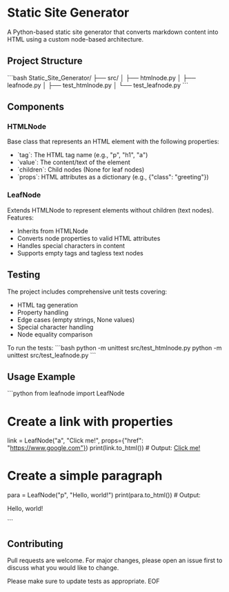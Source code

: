 # Static Site Generator

A Python-based static site generator that converts markdown content into HTML using a custom node-based architecture.

## Project Structure

\`\`\`bash
Static_Site_Generator/
├── src/
│   ├── htmlnode.py
│   ├── leafnode.py
│   ├── test_htmlnode.py
│   └── test_leafnode.py
\`\`\`

## Components

### HTMLNode
Base class that represents an HTML element with the following properties:
- \`tag\`: The HTML tag name (e.g., "p", "h1", "a")
- \`value\`: The content/text of the element
- \`children\`: Child nodes (None for leaf nodes)
- \`props\`: HTML attributes as a dictionary (e.g., {"class": "greeting"})

### LeafNode
Extends HTMLNode to represent elements without children (text nodes). Features:
- Inherits from HTMLNode
- Converts node properties to valid HTML attributes
- Handles special characters in content
- Supports empty tags and tagless text nodes

## Testing

The project includes comprehensive unit tests covering:
- HTML tag generation
- Property handling
- Edge cases (empty strings, None values)
- Special character handling
- Node equality comparison

To run the tests:
\`\`\`bash
python -m unittest src/test_htmlnode.py
python -m unittest src/test_leafnode.py
\`\`\`

## Usage Example

\`\`\`python
from leafnode import LeafNode

# Create a link with properties
link = LeafNode("a", "Click me!", props={"href": "https://www.google.com"})
print(link.to_html())  # Output: <a href="https://www.google.com">Click me!</a>

# Create a simple paragraph
para = LeafNode("p", "Hello, world!")
print(para.to_html())  # Output: <p>Hello, world!</p>
\`\`\`

## Contributing
Pull requests are welcome. For major changes, please open an issue first to discuss what you would like to change.

Please make sure to update tests as appropriate.
EOF